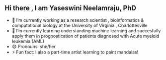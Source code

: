 ## Hi there , I am  Yaseswini Neelamraju, PhD

- 🔭 I’m currently working as a research scientist , bioinformatics & computational biology at the University of Virginia , Charlottesville
- 🌱 I’m currently learning understanding machine learning and succesfully apply them in prognostication of patients diagnosed with Acute myeloid leukemia (AML)
- 😄 Pronouns: she/her
- ⚡ Fun fact: I also a part-time artist learning to paint mandalas! 




<!--
**Yaseswini/Yaseswini** is a ✨ _special_ ✨ repository because its `README.md` (this file) appears on your GitHub profile.

Here are some ideas to get you started:

- 🔭 I’m currently working on ...>
- 🌱 I’m currently learning ...
- 👯 I’m looking to collaborate on ...
- 🤔 I’m looking for help with ...
- 💬 Ask me about ...
- 📫 How to reach me: ...
- 😄 Pronouns: ...
- ⚡ Fun fact: ...
-->
